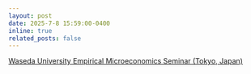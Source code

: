 ```yaml
---
layout: post
date: 2025-7-8 15:59:00-0400
inline: true
related_posts: false
---
```


[Waseda University Empirical Microeconomics Seminar (Tokyo, Japan)](https://winpec.sakura.ne.jp/Winpec_Workshop_Calendar/workshop/4)